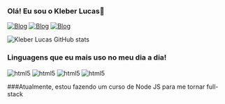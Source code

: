 ### Olá! Eu sou o Kleber Lucas👋
[![Blog](https://img.shields.io/badge/YouTube-FF0000?style=for-the-badge&logo=youtube&logoColor=white)](https://www.youtube.com/KleberLucasDeveloper)
[![Blog](https://img.shields.io/badge/Instagram-E4405F?style=for-the-badge&logo=instagram&logoColor=white)](https://instagram.com/klebersilva1898)
[![Blog](https://img.shields.io/badge/LinkedIn-0077B5?style=for-the-badge&logo=linkedin&logoColor=white)](https://www.linkedin.com/in/kleberlucasdev/)


![Kleber Lucas GitHub stats](https://github-readme-stats.vercel.app/api?username=klebersilvars&show_icons=true&theme=radical)

### Linguagens que eu mais uso no meu dia a dia!
<div style="display: inline_block">

  <img align="center" alt="html5" src="https://img.shields.io/badge/HTML5-E34F26?style=for-the-badge&logo=html5&logoColor=white" />
  <img align="center" alt="html5" src="https://img.shields.io/badge/CSS3-1572B6?style=for-the-badge&logo=css3&logoColor=white" />
  <img align="center" alt="html5" src="https://img.shields.io/badge/JavaScript-F7DF1E?style=for-the-badge&logo=javascript&logoColor=black" />
  <img align="center" alt="html5" src="https://img.shields.io/badge/React-20232A?style=for-the-badge&logo=react&logoColor=61DAFB" />
  
</div>

###Atualmente, estou fazendo um curso de Node JS para me tornar full-stack

